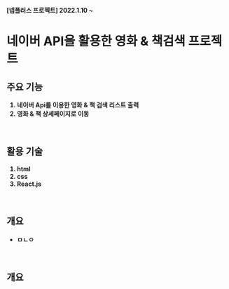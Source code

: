 <b>[넵플러스 프로젝트] 2022.1.10 ~ 


<h1> 네이버 API을 활용한 영화 & 책검색 프로젝트 </h1>
  
## 주요 기능 
  1. 네이버 Api를 이용한 영화 & 책 검색 리스트 출력
  2. 영화 & 책 상세페이지로 이동
  
</br>
  
## 활용 기술
  1. html
  2. css
  3. React.js

</br>

## 개요 
- ㅁㄴㅇ

</br>

## 개요 
  

